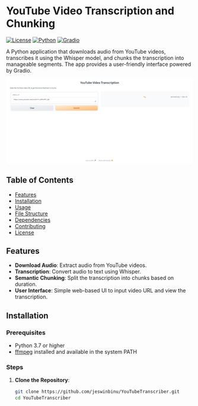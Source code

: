 # YouTube Video Transcription and Chunking

[![License](https://img.shields.io/badge/license-MIT-blue.svg)](LICENSE)
[![Python](https://img.shields.io/badge/Python-3.7%2B-brightgreen.svg)](https://www.python.org/downloads/)
[![Gradio](https://img.shields.io/badge/Gradio-3.0-brightgreen.svg)](https://www.gradio.app/)

A Python application that downloads audio from YouTube videos, transcribes it using the Whisper model, and chunks the transcription into manageable segments. The app provides a user-friendly interface powered by Gradio.

![Demo](demo.png)

## Table of Contents

- [Features](#features)
- [Installation](#installation)
- [Usage](#usage)
- [File Structure](#file-structure)
- [Dependencies](#dependencies)
- [Contributing](#contributing)
- [License](#license)

## Features

- **Download Audio**: Extract audio from YouTube videos.
- **Transcription**: Convert audio to text using Whisper.
- **Semantic Chunking**: Split the transcription into chunks based on duration.
- **User Interface**: Simple web-based UI to input video URL and view the transcription.

## Installation

### Prerequisites

- Python 3.7 or higher
- [ffmpeg](https://ffmpeg.org/download.html) installed and available in the system PATH

### Steps

1. **Clone the Repository**:
   ```bash
   git clone https://github.com/jeswinbinu/YouTubeTranscriber.git
   cd YouTubeTranscriber
